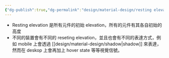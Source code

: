 ```yaml
---
{"dg-publish":true,"dg-permalink":"design/material-design/resting elevation","permalink":"/design/material-design/resting elevation/"}
---
```


- Resting elevation 是所有元件的初始 elevation，所有的元件有其各自初始的高度
- 不同的裝置會有不同的 reseting elevation，並且也會有不同的表達方式，例如 mobile 上會透過 [[design/material-design/shadow\|shadow]] 來表達，然而在 deskop 上會再加上 hover state 等等視覺信號。